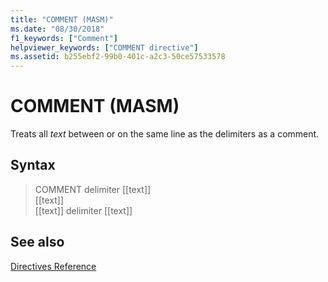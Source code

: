 ```yaml
---
title: "COMMENT (MASM)"
ms.date: "08/30/2018"
f1_keywords: ["Comment"]
helpviewer_keywords: ["COMMENT directive"]
ms.assetid: b255ebf2-99b0-401c-a2c3-50ce57533578
---
```

# COMMENT (MASM)

Treats all *text* between or on the same line as the delimiters as a comment.

## Syntax

> COMMENT delimiter [[text]]<br/>
> [[text]]<br/>
> [[text]] delimiter [[text]]

## See also

[Directives Reference](../../assembler/masm/directives-reference.md)<br/>